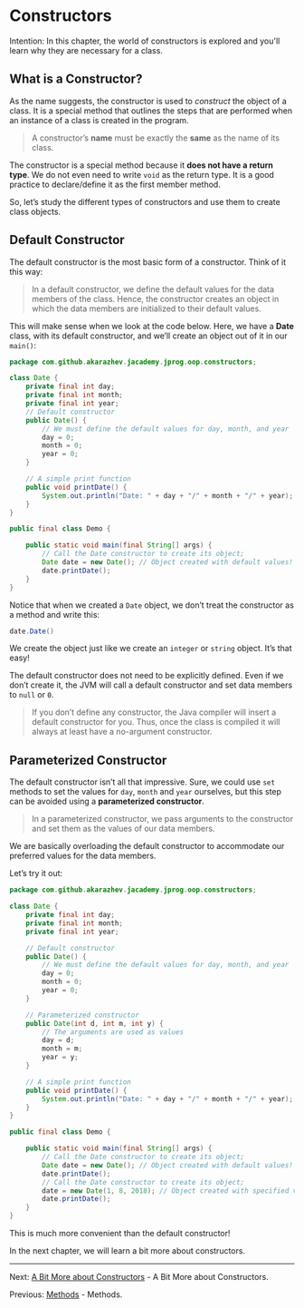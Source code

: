 # Constructors

Intention: In this chapter, the world of constructors is explored and you'll learn why they are necessary for a class.

## What is a Constructor?

As the name suggests, the constructor is used to <i>construct</i> the object of a class. It is a special method that 
outlines the steps that are performed when an instance of a class is created in the program.

> A constructor’s <b>name</b> must be exactly the <b>same</b> as the name of its class.

The constructor is a special method because it <b>does not have a return type</b>. We do not even need to write `void` 
as the return type. It is a good practice to declare/define it as the first member method.

So, let’s study the different types of constructors and use them to create class objects.

## Default Constructor

The default constructor is the most basic form of a constructor. Think of it this way:

> In a default constructor, we define the default values for the data members of the class. 
> Hence, the constructor creates an object in which the data members are initialized to their default values.

This will make sense when we look at the code below. Here, we have a <b>Date</b> class, with its default constructor, 
and we’ll create an object out of it in our `main()`:

```java
package com.github.akarazhev.jacademy.jprog.oop.constructors;

class Date {
    private final int day;
    private final int month;
    private final int year;
    // Default constructor
    public Date() {
        // We must define the default values for day, month, and year
        day = 0;
        month = 0;
        year = 0;
    }

    // A simple print function
    public void printDate() {
        System.out.println("Date: " + day + "/" + month + "/" + year);
    }
}

public final class Demo {

    public static void main(final String[] args) {
        // Call the Date constructor to create its object;
        Date date = new Date(); // Object created with default values!
        date.printDate();
    }
}
```

Notice that when we created a `Date` object, we don’t treat the constructor as a method and write this:

```java
date.Date()
```

We create the object just like we create an `integer` or `string` object. It’s that easy!

The default constructor does not need to be explicitly defined. Even if we don’t create it, the JVM will call 
a default constructor and set data members to `null` or `0`.

> If you don’t define any constructor, the Java compiler will insert a default constructor for you. 
> Thus, once the class is compiled it will always at least have a no-argument constructor.

## Parameterized Constructor

The default constructor isn’t all that impressive. Sure, we could use `set` methods to set the values for `day`, 
`month` and `year` ourselves, but this step can be avoided using a <b>parameterized constructor</b>.

> In a parameterized constructor, we pass arguments to the constructor and set them as the values of our data members.

We are basically overloading the default constructor to accommodate our preferred values for the data members.

Let’s try it out:

```java
package com.github.akarazhev.jacademy.jprog.oop.constructors;

class Date {
    private final int day;
    private final int month;
    private final int year;

    // Default constructor
    public Date() {
        // We must define the default values for day, month, and year
        day = 0;
        month = 0;
        year = 0;
    }

    // Parameterized constructor
    public Date(int d, int m, int y) {
        // The arguments are used as values
        day = d;
        month = m;
        year = y;
    }

    // A simple print function
    public void printDate() {
        System.out.println("Date: " + day + "/" + month + "/" + year);
    }
}

public final class Demo {

    public static void main(final String[] args) {
        // Call the Date constructor to create its object;
        Date date = new Date(); // Object created with default values!
        date.printDate();
        // Call the Date constructor to create its object;
        date = new Date(1, 8, 2018); // Object created with specified values! // Object created with default values!
        date.printDate();
    }
}
```

This is much more convenient than the default constructor!

In the next chapter, we will learn a bit more about constructors.

<hr>

Next: [A Bit More about Constructors](chapter_7.md "A Bit More about Constructors") - A Bit More about Constructors.

Previous: [Methods](chapter_5.md "Methods") - Methods.